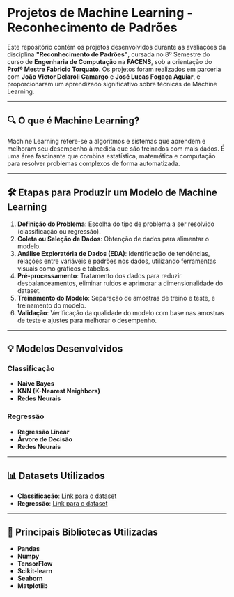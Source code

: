 # Projetos de Machine Learning - Reconhecimento de Padrões

Este repositório contém os projetos desenvolvidos durante as avaliações da disciplina **"Reconhecimento de Padrões"**, cursada no 8º Semestre do curso de **Engenharia de Computação** na **FACENS**, sob a orientação do **Profº Mestre Fabricio Torquato**. Os projetos foram realizados em parceria com **João Victor Delaroli Camargo** e **José Lucas Fogaça Aguiar**, e proporcionaram um aprendizado significativo sobre técnicas de Machine Learning.

---

## 🔍 O que é Machine Learning?

Machine Learning refere-se a algoritmos e sistemas que aprendem e melhoram seu desempenho à medida que são treinados com mais dados. É uma área fascinante que combina estatística, matemática e computação para resolver problemas complexos de forma automatizada.

---

## 🛠️ Etapas para Produzir um Modelo de Machine Learning

1. **Definição do Problema**: Escolha do tipo de problema a ser resolvido (classificação ou regressão).
2. **Coleta ou Seleção de Dados**: Obtenção de dados para alimentar o modelo.
3. **Análise Exploratória de Dados (EDA)**: Identificação de tendências, relações entre variáveis e padrões nos dados, utilizando ferramentas visuais como gráficos e tabelas.
4. **Pré-processamento**: Tratamento dos dados para reduzir desbalanceamentos, eliminar ruídos e aprimorar a dimensionalidade do dataset.
5. **Treinamento do Modelo**: Separação de amostras de treino e teste, e treinamento do modelo.
6. **Validação**: Verificação da qualidade do modelo com base nas amostras de teste e ajustes para melhorar o desempenho.

---

## 💡 Modelos Desenvolvidos

### Classificação
- **Naive Bayes**
- **KNN (K-Nearest Neighbors)**
- **Redes Neurais**

### Regressão
- **Regressão Linear**
- **Árvore de Decisão**
- **Redes Neurais**

---

## 📊 Datasets Utilizados

- **Classificação**: [Link para o dataset](https://lnkd.in/dmtQNyVT)
- **Regressão**: [Link para o dataset](https://lnkd.in/dB8bqJTy)

---

## 🔧 Principais Bibliotecas Utilizadas

- **Pandas**
- **Numpy**
- **TensorFlow**
- **Scikit-learn**
- **Seaborn**
- **Matplotlib**


